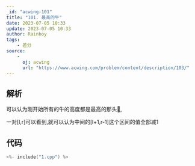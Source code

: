 ```yaml
---
_id: "acwing-101"
title: "101. 最高的牛"
date: 2023-07-05 10:33
update: 2023-07-05 10:33
author: Rainboy
tags: 
    - 差分
source: 
    - 
      oj: acwing
      url: "https://www.acwing.com/problem/content/description/103/"
---
```


## 解析

可以认为刚开始所有的牛的高度都是最高的那头🐂️,

一对[l,r]可以看到,就可以认为中间的[l+1,r-1]这个区间的值全部减1


## 代码

```c
<%- include("1.cpp") %>
```
